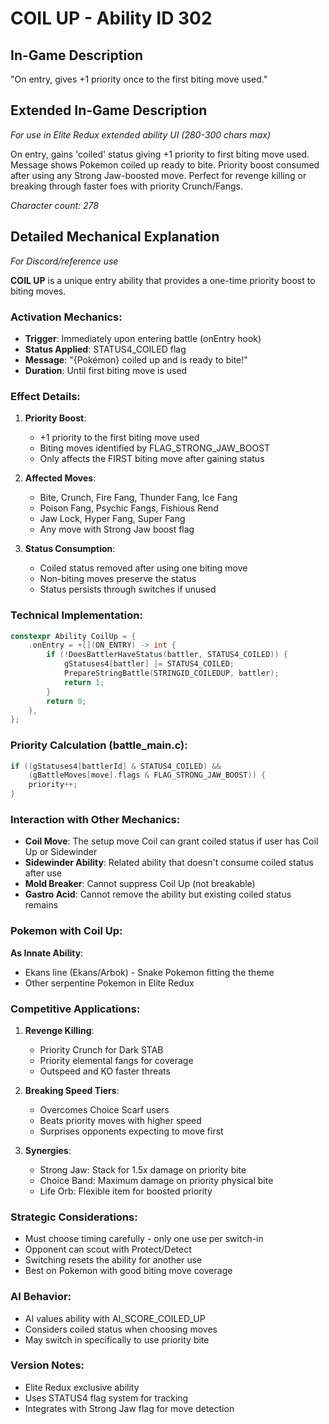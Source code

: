 # COIL UP - Ability ID 302

## In-Game Description
"On entry, gives +1 priority once to the first biting move used."

## Extended In-Game Description
*For use in Elite Redux extended ability UI (280-300 chars max)*

On entry, gains 'coiled' status giving +1 priority to first biting move used. Message shows Pokemon coiled up ready to bite. Priority boost consumed after using any Strong Jaw-boosted move. Perfect for revenge killing or breaking through faster foes with priority Crunch/Fangs.

*Character count: 278*

## Detailed Mechanical Explanation
*For Discord/reference use*

**COIL UP** is a unique entry ability that provides a one-time priority boost to biting moves.

### Activation Mechanics:
- **Trigger**: Immediately upon entering battle (onEntry hook)
- **Status Applied**: STATUS4_COILED flag
- **Message**: "{Pokémon} coiled up and is ready to bite!"
- **Duration**: Until first biting move is used

### Effect Details:
1. **Priority Boost**:
   - +1 priority to the first biting move used
   - Biting moves identified by FLAG_STRONG_JAW_BOOST
   - Only affects the FIRST biting move after gaining status
   
2. **Affected Moves**:
   - Bite, Crunch, Fire Fang, Thunder Fang, Ice Fang
   - Poison Fang, Psychic Fangs, Fishious Rend
   - Jaw Lock, Hyper Fang, Super Fang
   - Any move with Strong Jaw boost flag

3. **Status Consumption**:
   - Coiled status removed after using one biting move
   - Non-biting moves preserve the status
   - Status persists through switches if unused

### Technical Implementation:
```cpp
constexpr Ability CoilUp = {
    .onEntry = +[](ON_ENTRY) -> int {
        if (!DoesBattlerHaveStatus(battler, STATUS4_COILED)) {
            gStatuses4[battler] |= STATUS4_COILED;
            PrepareStringBattle(STRINGID_COILEDUP, battler);
            return 1;
        }
        return 0;
    },
};
```

### Priority Calculation (battle_main.c):
```c
if ((gStatuses4[battlerId] & STATUS4_COILED) && 
    (gBattleMoves[move].flags & FLAG_STRONG_JAW_BOOST)) {
    priority++;
}
```

### Interaction with Other Mechanics:
- **Coil Move**: The setup move Coil can grant coiled status if user has Coil Up or Sidewinder
- **Sidewinder Ability**: Related ability that doesn't consume coiled status after use
- **Mold Breaker**: Cannot suppress Coil Up (not breakable)
- **Gastro Acid**: Cannot remove the ability but existing coiled status remains

### Pokemon with Coil Up:
**As Innate Ability**:
- Ekans line (Ekans/Arbok) - Snake Pokemon fitting the theme
- Other serpentine Pokemon in Elite Redux

### Competitive Applications:
1. **Revenge Killing**:
   - Priority Crunch for Dark STAB
   - Priority elemental fangs for coverage
   - Outspeed and KO faster threats

2. **Breaking Speed Tiers**:
   - Overcomes Choice Scarf users
   - Beats priority moves with higher speed
   - Surprises opponents expecting to move first

3. **Synergies**:
   - Strong Jaw: Stack for 1.5x damage on priority bite
   - Choice Band: Maximum damage on priority physical bite
   - Life Orb: Flexible item for boosted priority

### Strategic Considerations:
- Must choose timing carefully - only one use per switch-in
- Opponent can scout with Protect/Detect
- Switching resets the ability for another use
- Best on Pokemon with good biting move coverage

### AI Behavior:
- AI values ability with AI_SCORE_COILED_UP
- Considers coiled status when choosing moves
- May switch in specifically to use priority bite

### Version Notes:
- Elite Redux exclusive ability
- Uses STATUS4 flag system for tracking
- Integrates with Strong Jaw flag for move detection